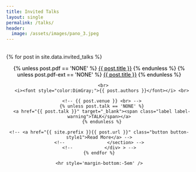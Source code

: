 ```yaml
---
title: Invited Talks
layout: single
permalink: /talks/
header:
  image: /assets/images/pano_3.jpeg
---
```


<!-- Main -->
<head>
  <meta name="viewport" content="width=device-width, initial-scale=1">
  <link rel="stylesheet" href="https://maxcdn.bootstrapcdn.com/bootstrap/3.3.7/css/bootstrap.min.css">
  <script src="https://ajax.googleapis.com/ajax/libs/jquery/3.1.1/jquery.min.js"></script>
  <script src="https://maxcdn.bootstrapcdn.com/bootstrap/3.3.7/js/bootstrap.min.js"></script>

</head>

<div id="main">
  <div id="content" class="container">

<br>
    {% for post in site.data.invited_talks %}
    <!-- 			<div class="row"> -->
    <!--				<section class="8u -2u"> -->
          <br/>
    <header>
<font style="font-weight:500;">

<div>
<p>
        {% unless post.pdf == 'NONE' %}
        <a href="/assets/invited_talks/{{ post.base }}/{{ post.pdf }}">{{ post.title }}</a>
        {% endunless %}
        {% unless post.pdf-ext == 'NONE' %}
        <a href="{{ post.pdf-ext }}">{{ post.title }}</a>
        {% endunless %}

       <br>
      <i><font style="color:DimGray;">{{ post.authors }}</font></i> <br>

      <!-- {{ post.venue }} <br> -->
      {% unless post.talk == 'NONE' %}
      <a href="{{ post.talk }}" target="_blank"><span class="label label-warning">TALK</span></a>
      {% endunless %}

</p>
</div>

    <!-- <a href="{{ site.prefix }}{{ post.url }}" class="button button-style1">Read More</a> -->
    <!--				</section> -->
    <!--			</div> > -->
    {% endfor %}

    <hr style='margin-bottom:-5em' />

  